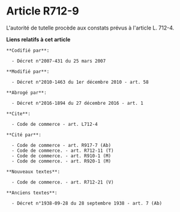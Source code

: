 # Article R712-9

L'autorité de tutelle procède aux constats prévus à l'article L. 712-4.

**Liens relatifs à cet article**

	**Codifié par**:

	  - Décret n°2007-431 du 25 mars 2007

	**Modifié par**:

	  - Décret n°2010-1463 du 1er décembre 2010 - art. 58

	**Abrogé par**:

	  - Décret n°2016-1894 du 27 décembre 2016 - art. 1

	**Cite**:

	  - Code de commerce - art. L712-4

	**Cité par**:

	  - Code de commerce - art. R917-7 (Ab)
	  - Code de commerce. - art. R712-11 (T)
	  - Code de commerce. - art. R910-1 (M)
	  - Code de commerce. - art. R920-1 (M)

	**Nouveaux textes**:

	  - Code de commerce. - art. R712-21 (V)

	**Anciens textes**:

	  - Décret n°1938-09-28 du 28 septembre 1938 - art. 7 (Ab)
